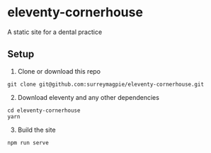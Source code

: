 # eleventy-cornerhouse
A static site for a dental practice

## Setup
1. Clone or download this repo
```
git clone git@github.com:surreymagpie/eleventy-cornerhouse.git
```

2. Download eleventy and any other dependencies
```
cd eleventy-cornerhouse
yarn
```

3. Build the site
```
npm run serve
```
